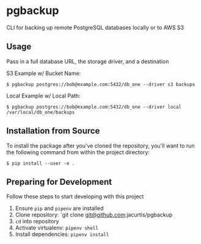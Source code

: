 pgbackup
========

CLI for backing up remote PostgreSQL databases locally or to AWS S3

## Usage

Pass in a full database URL, the storage driver, and a destination

S3 Example w/ Bucket Name:

```
$ pgbackup postgres://bob@example.com:5432/db_one --driver s3 backups
```

Local Example w/ Local Path:

```
$ pgbackup postgres://bob@example.com:5432/db_one --driver local /var/local/db_one/backups
```

## Installation from Source

To install the package after you've cloned the repository, you'll want to run the following command from within the project directory:

```
$ pip install --user -e .
```

## Preparing for Development

Follow these steps to start developing with this project

1. Ensure `pip` and `pipenv` are installed
2. Clone repository: `git clone git@github.com:jacurtis/pgbackup
3. `cd` into repository
4. Activate virtualenv: `pipenv shell`
5. Install dependencies: `pipenv install`